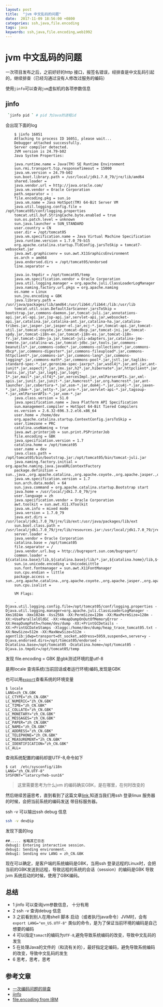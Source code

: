 ```yaml
---
layout: post
title:  "jvm 中文乱码的问题"
date:  2017-11-09 18:56:00 +0800
categories: ssh,java,file.encoding
tags: java
keywords: ssh,java,file.encoding,web1992
---
```


# jvm 中文乱码的问题

一次项目发布之后，之前好好的http 接口，报签名错误，经排查是中文乱码引起的，继续排查（已经沟通过没有人修改过服务的编码）

使用`jinfo`可以查询`jvm`虚拟机的各项参数信息

## jinfo

```sh
 `jinfo pid ` # pid 为Java的进程id
```

会出现下面的log

```log
    $ jinfo 16051
    Attaching to process ID 16051, please wait...
    Debugger attached successfully.
    Server compiler detected.
    JVM version is 24.79-b02
    Java System Properties:

    java.runtime.name = Java(TM) SE Runtime Environment
    sun.rmi.transport.tcp.responseTimeout = 15000
    java.vm.version = 24.79-b02
    sun.boot.library.path = /usr/local/jdk1.7.0_79/jre/lib/amd64
    shared.loader = 
    java.vendor.url = http://java.oracle.com/
    java.vm.vendor = Oracle Corporation
    path.separator = :
    file.encoding.pkg = sun.io
    java.vm.name = Java HotSpot(TM) 64-Bit Server VM
    java.util.logging.config.file = /opt/tomcat05/conf/logging.properties
    tomcat.util.buf.StringCache.byte.enabled = true
    sun.os.patch.level = unknown
    sun.java.launcher = SUN_STANDARD
    user.country = CN
    user.dir = /opt/tomcat05
    java.vm.specification.name = Java Virtual Machine Specification
    java.runtime.version = 1.7.0_79-b15
    org.apache.catalina.startup.TldConfig.jarsToSkip = tomcat7-websocket.jar
    java.awt.graphicsenv = sun.awt.X11GraphicsEnvironment
    os.arch = amd64
    java.endorsed.dirs = /opt/tomcat05/endorsed
    line.separator = 

    java.io.tmpdir = /opt/tomcat05/temp
    java.vm.specification.vendor = Oracle Corporation
    java.util.logging.manager = org.apache.juli.ClassLoaderLogManager
    java.naming.factory.url.pkgs = org.apache.naming
    os.name = Linux
    sun.jnu.encoding = GBK
    java.library.path = /usr/java/packages/lib/amd64:/usr/lib64:/lib64:/lib:/usr/lib
    tomcat.util.scan.DefaultJarScanner.jarsToSkip = bootstrap.jar,commons-daemon.jar,tomcat-juli.jar,annotations-api.jar,el-api.jar,jsp-api.jar,servlet-api.jar,websocket-api.jar,catalina.jar,catalina-ant.jar,catalina-ha.jar,catalina-tribes.jar,jasper.jar,jasper-el.jar,ecj-*.jar,tomcat-api.jar,tomcat-util.jar,tomcat-coyote.jar,tomcat-dbcp.jar,tomcat-jni.jar,tomcat-spdy.jar,tomcat-i18n-en.jar,tomcat-i18n-es.jar,tomcat-i18n-fr.jar,tomcat-i18n-ja.jar,tomcat-juli-adapters.jar,catalina-jmx-remote.jar,catalina-ws.jar,tomcat-jdbc.jar,tools.jar,commons-beanutils*.jar,commons-codec*.jar,commons-collections*.jar,commons-dbcp*.jar,commons-digester*.jar,commons-fileupload*.jar,commons-httpclient*.jar,commons-io*.jar,commons-lang*.jar,commons-logging*.jar,commons-math*.jar,commons-pool*.jar,jstl.jar,taglibs-standard-spec-*.jar,geronimo-spec-jaxrpc*.jar,wsdl4j*.jar,ant.jar,ant-junit*.jar,aspectj*.jar,jmx.jar,h2*.jar,hibernate*.jar,httpclient*.jar,jmx-tools.jar,jta*.jar,log4j.jar,log4j-1*.jar,mail*.jar,slf4j*.jar,xercesImpl.jar,xmlParserAPIs.jar,xml-apis.jar,junit.jar,junit-*.jar,hamcrest*.jar,org.hamcrest*.jar,ant-launcher.jar,cobertura-*.jar,asm-*.jar,dom4j-*.jar,icu4j-*.jar,jaxen-*.jar,jdom-*.jar,jetty-*.jar,oro-*.jar,servlet-api-*.jar,tagsoup-*.jar,xmlParserAPIs-*.jar,xom-*.jar
    java.class.version = 51.0
    java.specification.name = Java Platform API Specification
    sun.management.compiler = HotSpot 64-Bit Tiered Compilers
    os.version = 2.6.32-696.3.2.el6.x86_64
    user.home = /home/dev
    org.apache.catalina.startup.ContextConfig.jarsToSkip = 
    user.timezone = PRC
    catalina.useNaming = true
    java.awt.printerjob = sun.print.PSPrinterJob
    file.encoding = GBK
    java.specification.version = 1.7
    catalina.home = /opt/tomcat05
    user.name = dev
    java.class.path = /opt/tomcat05/bin/bootstrap.jar:/opt/tomcat05/bin/tomcat-juli.jar
    java.naming.factory.initial = org.apache.naming.java.javaURLContextFactory
    package.definition = sun.,java.,org.apache.catalina.,org.apache.coyote.,org.apache.jasper.,org.apache.naming.,org.apache.tomcat.
    java.vm.specification.version = 1.7
    sun.arch.data.model = 64
    sun.java.command = org.apache.catalina.startup.Bootstrap start
    java.home = /usr/local/jdk1.7.0_79/jre
    user.language = zh
    java.specification.vendor = Oracle Corporation
    awt.toolkit = sun.awt.X11.XToolkit
    java.vm.info = mixed mode
    java.version = 1.7.0_79
    java.ext.dirs = /usr/local/jdk1.7.0_79/jre/lib/ext:/usr/java/packages/lib/ext
    sun.boot.class.path = /usr/local/jdk1.7.0_79/jre/lib/resources.jar:/usr/local/jdk1.7.0_79/jre/lib/rt.jar:/usr/local/jdk1.7.0_79/jre/lib/sunrsasign.jar:/usr/local/jdk1.7.0_79/jre/lib/jsse.jar:/usr/local/jdk1.7.0_79/jre/lib/jce.jar:/usr/local/jdk1.7.0_79/jre/lib/charsets.jar:/usr/local/jdk1.7.0_79/jre/lib/jfr.jar:/usr/local/jdk1.7.0_79/jre/classes
    server.loader = 
    java.vendor = Oracle Corporation
    catalina.base = /opt/tomcat05
    file.separator = /
    java.vendor.url.bug = http://bugreport.sun.com/bugreport/
    common.loader = ${catalina.base}/lib,${catalina.base}/lib/*.jar,${catalina.home}/lib,${catalina.home}/lib/*.jar
    sun.io.unicode.encoding = UnicodeLittle
    sun.font.fontmanager = sun.awt.X11FontManager
    sun.cpu.endian = little
    package.access = sun.,org.apache.catalina.,org.apache.coyote.,org.apache.jasper.,org.apache.naming.resources.,org.apache.tomcat.
    sun.cpu.isalist = 

    VM Flags:

    -Djava.util.logging.config.file=/opt/tomcat05/conf/logging.properties -Djava.util.logging.manager=org.apache.juli.ClassLoaderLogManager -Xms1024m -Xmx1024m -Xss256k -XX:PermSize=128m -XX:MaxPermSize=128m -XX:+UseParallelOldGC -XX:+HeapDumpOnOutOfMemoryError -XX:HeapDumpPath=/home/dev/dump -XX:+PrintGCDetails -XX:+PrintGCDateStamps -Xloggc:/home/dev/dump/heap_trace_tomcat05.txt -XX:NewSize=512m -XX:MaxNewSize=512m -agentlib:jdwp=transport=dt_socket,address=5959,suspend=n,server=y -Djava.endorsed.dirs=/opt/tomcat05/endorsed -Dcatalina.base=/opt/tomcat05 -Dcatalina.home=/opt/tomcat05 -Djava.io.tmpdir=/opt/tomcat05/temp
```

发现 file.encoding = GBK 是gbk测试环境的是utf-8

是用locale 查询系统(当前回话或者运行环境)编码,发现是GBK

也可以用[`export`](http://man.linuxde.net/export)查看系统的环境变量

```shell
$ locale
LANG=zh_CN.GBK
LC_CTYPE="zh_CN.GBK"
LC_NUMERIC="zh_CN.GBK"
LC_TIME="zh_CN.GBK"
LC_COLLATE="zh_CN.GBK"
LC_MONETARY="zh_CN.GBK"
LC_MESSAGES="zh_CN.GBK"
LC_PAPER="zh_CN.GBK"
LC_NAME="zh_CN.GBK"
LC_ADDRESS="zh_CN.GBK"
LC_TELEPHONE="zh_CN.GBK"
LC_MEASUREMENT="zh_CN.GBK"
LC_IDENTIFICATION="zh_CN.GBK"
LC_ALL=
```

查询系统配置的编码却是UTF-8,命令如下

```shell
$ cat  /etc/sysconfig/i18n
LANG="zh_CN.UTF-8"
SYSFONT="latarcyrheb-sun16"
```

> 这里需要思考为什么jvm 的编码确实GBK，是在哪里，在何时改变的

然后继续苦逼思考，直到看到了这篇文章[link](https://hongjiang.info/java-file-encoding-and-os-locale/),知道当我们用ssh 登录linux 服务器的时候，会把当前系统的编码发送
带目标服务器。

ssh -v 可以输出ssh debug 信息

```sh
ssh -v dev@ip
```

发现下面的log

```log
##..... 省略其它日志
debug1: Entering interactive session.
debug1: Sending environment.
debug1: Sending env LANG = zh_CN.GBK
```

现在可以确定，是客户端的系统编码是GBK，当用ssh 登录远程的Linux时，会把当前的GBK发送到远程，导致远程的系统的会话（session）的编码是GBK
导致jvm 系统启动的时候，使用了GBK编码。

## 总结

- 1 jinfo 可以查询jvm参数信息， 十分有用
- 2 ssh -v 查询debug 信息
- 3 之前看到别人在用shell 脚本 启动（或者执行java命令）JVM时，会有 `export LANG="en_US.UTF-8"` 类似的命令，是为了保证当前环境的编码是自己想要的编码
- 4 可以指定`tomact`的编码为`UTF-8`,避免导致系统编码的改变，导致中文乱码的发生
- 5 在处理Java的文件的（和流有关的），最好指定定编码，避免导致系统编码的改变，导致中文乱码的发生
- 6 思考，思考，思考

## 参考文章

- [一次编码问题的排查](https://hongjiang.info/java-file-encoding-and-os-locale/)
- [jinfo](http://outofmemory.cn/java/jvm/jvm-tools-jps-jstat-jinfo-jmap-jhat-jstack)
- [file.encoding from IBM](https://www.ibm.com/support/knowledgecenter/en/ssw_i5_54/rzaha/charenc.htm)